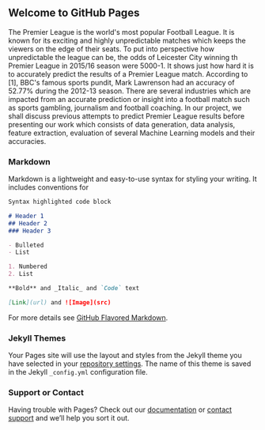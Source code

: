 ## Welcome to GitHub Pages

The Premier League is the world's most popular Football League. It is known for its exciting and highly unpredictable matches which keeps the viewers on the edge of their seats. To put into perspective how unpredictable the league can be, the odds of Leicester City winning th Premier League in 2015/16 season were 5000-1. It shows just how hard it is to accurately predict the results of a Premier League match. According to [1], BBC's famous sports pundit, Mark Lawrenson had an accuracy of 52.77% during the 2012-13 season. There are several industries which are impacted from an accurate prediction or insight into a football match such as sports gambling, journalism and football coaching. In our project, we shall discuss previous attempts to predict Premier League results before presenting our work which consists of data generation, data analysis, feature extraction, evaluation of several Machine Learning models and their accuracies.

### Markdown

Markdown is a lightweight and easy-to-use syntax for styling your writing. It includes conventions for

```markdown
Syntax highlighted code block

# Header 1
## Header 2
### Header 3

- Bulleted
- List

1. Numbered
2. List

**Bold** and _Italic_ and `Code` text

[Link](url) and ![Image](src)
```

For more details see [GitHub Flavored Markdown](https://guides.github.com/features/mastering-markdown/).

### Jekyll Themes

Your Pages site will use the layout and styles from the Jekyll theme you have selected in your [repository settings](https://github.com/sourabhswain/Prolego/settings). The name of this theme is saved in the Jekyll `_config.yml` configuration file.

### Support or Contact

Having trouble with Pages? Check out our [documentation](https://help.github.com/categories/github-pages-basics/) or [contact support](https://github.com/contact) and we’ll help you sort it out.
